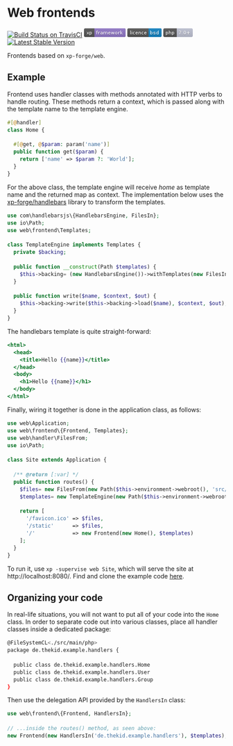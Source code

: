 Web frontends
=============

[![Build Status on TravisCI](https://secure.travis-ci.org/xp-forge/frontend.svg)](http://travis-ci.org/xp-forge/frontend)
[![XP Framework Module](https://raw.githubusercontent.com/xp-framework/web/master/static/xp-framework-badge.png)](https://github.com/xp-framework/core)
[![BSD Licence](https://raw.githubusercontent.com/xp-framework/web/master/static/licence-bsd.png)](https://github.com/xp-framework/core/blob/master/LICENCE.md)
[![Requires PHP 7.0+](https://raw.githubusercontent.com/xp-framework/web/master/static/php-7_0plus.png)](http://php.net/)
[![Latest Stable Version](https://poser.pugx.org/xp-forge/frontend/version.png)](https://packagist.org/packages/xp-forge/frontend)

Frontends based on `xp-forge/web`.

## Example

Frontend uses handler classes with methods annotated with HTTP verbs to handle routing. These methods return a context, which is passed along with the template name to the template engine.

```php
#[@handler]
class Home {

  #[@get, @$param: param('name')]
  public function get($param) {
    return ['name' => $param ?: 'World'];
  }
}
```

For the above class, the template engine will receive *home* as template name and the returned map as context. The implementation below uses the [xp-forge/handlebars](https://github.com/xp-forge/handlebars) library to transform the templates.

```php
use com\handlebarsjs\{HandlebarsEngine, FilesIn};
use io\Path;
use web\frontend\Templates;

class TemplateEngine implements Templates {
  private $backing;

  public function __construct(Path $templates) {
    $this->backing= (new HandlebarsEngine())->withTemplates(new FilesIn($templates));
  }

  public function write($name, $context, $out) {
    $this->backing->write($this->backing->load($name), $context, $out);
  }
}
```

The handlebars template is quite straight-forward:

```handlebars
<html>
  <head>
    <title>Hello {{name}}</title>
  </head>
  <body>
    <h1>Hello {{name}}</h1>
  </body>
</html>
```

Finally, wiring it together is done in the application class, as follows:

```php
use web\Application;
use web\frontend\{Frontend, Templates};
use web\handler\FilesFrom;
use io\Path;

class Site extends Application {

  /** @return [:var] */
  public function routes() {
    $files= new FilesFrom(new Path($this->environment->webroot(), 'src/main/webapp'));
    $templates= new TemplateEngine(new Path($this->environment->webroot(), 'src/main/handlebars'));

    return [
      '/favicon.ico' => $files,
      '/static'      => $files,
      '/'            => new Frontend(new Home(), $templates)
    ];
  }
}
```

To run it, use `xp -supervise web Site`, which will serve the site at http://localhost:8080/. Find and clone the example code [here](https://gist.github.com/thekid/8ce84b0d0de8fce5b6dd5faa22e1d716).

## Organizing your code

In real-life situations, you will not want to put all of your code into the `Home` class. In order to separate code out into various classes, place all handler classes inside a dedicated package:

```bash
@FileSystemCL<./src/main/php>
package de.thekid.example.handlers {

  public class de.thekid.example.handlers.Home
  public class de.thekid.example.handlers.User
  public class de.thekid.example.handlers.Group
}
```

Then use the delegation API provided by the `HandlersIn` class:

```php
use web\frontend\{Frontend, HandlersIn};

// ...inside the routes() method, as seen above:
new Frontend(new HandlersIn('de.thekid.example.handlers'), $templates);
```